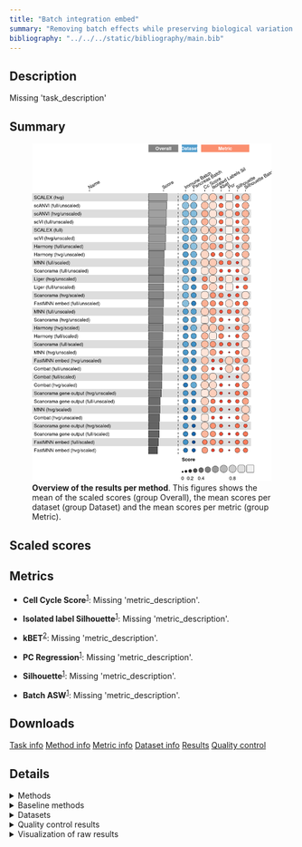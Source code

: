 ```yaml
---
title: "Batch integration embed"
summary: "Removing batch effects while preserving biological variation (embedding output)"
bibliography: "../../../static/bibliography/main.bib"
---
```


<script src="index_files/libs/htmlwidgets-1.5.4/htmlwidgets.js"></script>
<link href="index_files/libs/datatables-css-0.0.0/datatables-crosstalk.css" rel="stylesheet" />
<script src="index_files/libs/datatables-binding-0.25/datatables.js"></script>
<script src="index_files/libs/jquery-3.6.0/jquery-3.6.0.min.js"></script>
<link href="index_files/libs/dt-core-1.11.3/css/jquery.dataTables.min.css" rel="stylesheet" />
<link href="index_files/libs/dt-core-1.11.3/css/jquery.dataTables.extra.css" rel="stylesheet" />
<script src="index_files/libs/dt-core-1.11.3/js/jquery.dataTables.min.js"></script>
<link href="index_files/libs/dt-ext-select-1.11.3/css/select.dataTables.min.css" rel="stylesheet" />
<script src="index_files/libs/dt-ext-select-1.11.3/js/dataTables.select.min.js"></script>
<link href="index_files/libs/dt-ext-searchpanes-1.11.3/css/searchPanes.dataTables.min.css" rel="stylesheet" />
<script src="index_files/libs/dt-ext-searchpanes-1.11.3/js/dataTables.searchPanes.min.js"></script>
<script src="index_files/libs/jszip-1.11.3/jszip.min.js"></script>
<link href="index_files/libs/dt-ext-buttons-1.11.3/css/buttons.dataTables.min.css" rel="stylesheet" />
<script src="index_files/libs/dt-ext-buttons-1.11.3/js/dataTables.buttons.min.js"></script>
<script src="index_files/libs/dt-ext-buttons-1.11.3/js/buttons.html5.min.js"></script>
<script src="index_files/libs/dt-ext-buttons-1.11.3/js/buttons.colVis.min.js"></script>
<script src="index_files/libs/dt-ext-buttons-1.11.3/js/buttons.print.min.js"></script>
<link href="index_files/libs/dt-ext-responsive-1.11.3/css/responsive.dataTables.min.css" rel="stylesheet" />
<script src="index_files/libs/dt-ext-responsive-1.11.3/js/dataTables.responsive.min.js"></script>
<link href="index_files/libs/crosstalk-1.2.0/css/crosstalk.min.css" rel="stylesheet" />
<script src="index_files/libs/crosstalk-1.2.0/js/crosstalk.min.js"></script>
<script src="index_files/libs/kePrint-0.0.1/kePrint.js"></script>
<link href="index_files/libs/lightable-0.0.1/lightable.css" rel="stylesheet" />


## Description

Missing 'task_description'

## Summary

<figure>
<img src="index.markdown_strict_files/figure-markdown_strict/summary-1.png" width="771" alt="Overview of the results per method. This figures shows the mean of the scaled scores (group Overall), the mean scores per dataset (group Dataset) and the mean scores per metric (group Metric)." />
<figcaption aria-hidden="true"><strong>Overview of the results per method</strong>. This figures shows the mean of the scaled scores (group Overall), the mean scores per dataset (group Dataset) and the mean scores per metric (group Metric).</figcaption>
</figure>

## Scaled scores

<div id="htmlwidget-b3cd12b87f4941247100" style="width:100%;height:auto;" class="datatables html-widget"></div>
<script type="application/json" data-for="htmlwidget-b3cd12b87f4941247100">{"x":{"filter":"none","vertical":false,"extensions":["Select","SearchPanes","Buttons","Responsive"],"data":[["Harmony (hvg/scaled)","Combat (hvg/scaled)","Combat (full/scaled)","Harmony (full/scaled)","SCALEX (hvg)","FastMNN embed (full/unscaled)","Liger (full/unscaled)","Liger (hvg/unscaled)","scANVI (full/unscaled)","SCALEX (hvg)","Harmony (full/unscaled)","Harmony (hvg/scaled)","scANVI (full/unscaled)","scANVI (hvg/unscaled)","scVI (full/unscaled)","scANVI (hvg/unscaled)","Combat (full/scaled)","scVI (full/unscaled)","scANVI (hvg/unscaled)","scANVI (full/unscaled)","scVI (full/unscaled)","Harmony (full/scaled)","scVI (hvg/unscaled)","SCALEX (full)","Combat (hvg/scaled)","SCALEX (full)","scVI (hvg/unscaled)","SCALEX (full)","scVI (hvg/unscaled)","Harmony (full/unscaled)","Harmony (hvg/unscaled)","SCALEX (hvg)","Scanorama (hvg/scaled)","Scanorama (full/scaled)","MNN (full/scaled)","Liger (full/unscaled)","Harmony (hvg/unscaled)","MNN (full/scaled)","Liger (hvg/unscaled)","FastMNN embed (full/unscaled)","MNN (full/scaled)","Scanorama (full/unscaled)","Scanorama (full/unscaled)","Scanorama (full/unscaled)","Harmony (full/unscaled)","FastMNN embed (hvg/unscaled)","FastMNN embed (full/scaled)","MNN (full/unscaled)","Scanorama (hvg/unscaled)","Scanorama (full/scaled)","MNN (full/unscaled)","Harmony (hvg/unscaled)","Scanorama gene output (hvg/scaled)","Scanorama (hvg/unscaled)","MNN (full/unscaled)","Scanorama (hvg/unscaled)","MNN (hvg/unscaled)","Scanorama (hvg/scaled)","Combat (full/unscaled)","Harmony (full/scaled)","MNN (hvg/unscaled)","MNN (hvg/unscaled)","Scanorama gene output (full/scaled)","Scanorama gene output (hvg/unscaled)","Combat (full/unscaled)","Scanorama gene output (full/unscaled)","Scanorama (full/scaled)","Combat (full/unscaled)","Liger (full/unscaled)","Combat (full/scaled)","Scanorama gene output (hvg/unscaled)","MNN (hvg/scaled)","FastMNN embed (hvg/unscaled)","Harmony (hvg/scaled)","Combat (hvg/unscaled)","Scanorama gene output (hvg/unscaled)","Liger (hvg/unscaled)","Scanorama gene output (full/unscaled)","Scanorama (hvg/scaled)","Scanorama gene output (full/scaled)","Combat (hvg/unscaled)","FastMNN embed (full/unscaled)","Combat (hvg/scaled)","Scanorama gene output (full/unscaled)","MNN (hvg/scaled)","FastMNN embed (hvg/scaled)","FastMNN embed (full/scaled)","FastMNN embed (hvg/unscaled)","Combat (hvg/unscaled)","Scanorama gene output (hvg/scaled)","Scanorama gene output (full/scaled)","MNN (hvg/scaled)","FastMNN embed (hvg/scaled)","FastMNN embed (hvg/scaled)","FastMNN embed (full/scaled)","Scanorama gene output (hvg/scaled)"],["Pancreas (by batch)","Pancreas (by batch)","Pancreas (by batch)","Pancreas (by batch)","Pancreas (by batch)","Immune (by batch)","Immune (by batch)","Immune (by batch)","Immune (by batch)","Overall mean","Pancreas (by batch)","Overall mean","Overall mean","Pancreas (by batch)","Immune (by batch)","Overall mean","Overall mean","Overall mean","Immune (by batch)","Pancreas (by batch)","Pancreas (by batch)","Overall mean","Pancreas (by batch)","Immune (by batch)","Overall mean","Overall mean","Overall mean","Pancreas (by batch)","Immune (by batch)","Overall mean","Pancreas (by batch)","Immune (by batch)","Immune (by batch)","Immune (by batch)","Pancreas (by batch)","Overall mean","Overall mean","Overall mean","Overall mean","Overall mean","Immune (by batch)","Pancreas (by batch)","Overall mean","Immune (by batch)","Immune (by batch)","Immune (by batch)","Immune (by batch)","Pancreas (by batch)","Pancreas (by batch)","Overall mean","Overall mean","Immune (by batch)","Immune (by batch)","Overall mean","Immune (by batch)","Immune (by batch)","Immune (by batch)","Overall mean","Immune (by batch)","Immune (by batch)","Overall mean","Pancreas (by batch)","Immune (by batch)","Immune (by batch)","Overall mean","Immune (by batch)","Pancreas (by batch)","Pancreas (by batch)","Pancreas (by batch)","Immune (by batch)","Overall mean","Immune (by batch)","Overall mean","Immune (by batch)","Pancreas (by batch)","Pancreas (by batch)","Pancreas (by batch)","Overall mean","Pancreas (by batch)","Overall mean","Overall mean","Pancreas (by batch)","Immune (by batch)","Pancreas (by batch)","Overall mean","Immune (by batch)","Overall mean","Pancreas (by batch)","Immune (by batch)","Overall mean","Pancreas (by batch)","Pancreas (by batch)","Overall mean","Pancreas (by batch)","Pancreas (by batch)","Pancreas (by batch)"],[0.830342082143962,0.818481492415369,0.780900014851688,0.721544094696514,0.695262222490631,0.674350034602808,0.640363530320094,0.634133829250519,0.633954219686547,0.630841692361462,0.629910706441419,0.619789791452365,0.615696081692362,0.613149832439094,0.610519954898054,0.607226865263309,0.607056473757805,0.603663524472297,0.601303898087524,0.597437943698178,0.596807094046539,0.593419752710605,0.591613372265102,0.590849547664429,0.590639145661571,0.583467405171567,0.582941062620936,0.576085262678706,0.57426875297677,0.570758930705878,0.570585925580242,0.566421162232292,0.556799203408421,0.554438739869072,0.540889994218273,0.538208823730244,0.532403561951609,0.527671172054387,0.518695568158626,0.518574981746516,0.514452349890501,0.514087342556715,0.513420777779509,0.512754213002302,0.511607154970338,0.507371020481316,0.503875800331133,0.500400508382689,0.499715435058483,0.496828449749993,0.494923026268744,0.494221198322976,0.493806615072112,0.493215705387948,0.489445544154798,0.486715975717414,0.469066653509971,0.467887118784029,0.465824655636025,0.465295410724695,0.464833501267166,0.46060034902436,0.457844780931357,0.457349749648992,0.452475094082026,0.439312450900809,0.439218159630915,0.439125532528027,0.436054117140394,0.433212932663923,0.431365600486338,0.431314288544008,0.425568366523619,0.409237500760768,0.405777339361165,0.405381451323684,0.403257307066734,0.396863869796751,0.378975034159637,0.377248184419719,0.374028435402145,0.362799928890224,0.362796798907774,0.354415288692692,0.353877298724743,0.345829587579965,0.344601091446909,0.343765712565923,0.342279531443126,0.324728193487132,0.296651587908081,0.276440308905478,0.269059824590412,0.192290061600859,0.185326382562686,0.155649771902152],[0.817024723263382,0.866909742410789,0.47452401217796,0.593263708636982,0.862364979640969,0.907529931898622,0.615841008076835,0.58912476611107,0.759573111334184,0.829342073906419,0.724667368001618,0.755421547781379,0.689812562032545,0.542396853430546,0.645228123721155,0.612402520272751,0.666011503375278,0.632610439153294,0.682408187114955,0.620052012730906,0.619992754585433,0.646342906309036,0.467635113092525,0.87480332994217,0.775594330246347,0.777322432757356,0.559275937450766,0.679841535572542,0.650916761809008,0.720018089016806,0.901494512535541,0.796319168171869,0.849305285273427,0.61010191629458,0.786929798029188,0.516064490577518,0.793849624376047,0.776611576457153,0.442240520826855,0.617485618174948,0.766293354885118,0.898099268969968,0.880878404544038,0.863657540118108,0.715368810031994,0.741153454725657,0.697167999708932,0.715869070452185,0.929934892406132,0.673961703549731,0.766800074298556,0.686204736216553,0.779672046346102,0.924763279483366,0.817731078144927,0.9195916665606,0.888299955624552,0.868346930850879,0.677557700350456,0.699422103981091,0.867526259469112,0.846752563313672,0.454748272714258,0.900462597700239,0.61628103234067,0.765671044101939,0.737821490804882,0.555004364330884,0.416287973078201,0.857498994572595,0.899996163207041,0.4587351006166,0.702555605220062,0.693818372299377,0.908967483772909,0.899529728713843,0.29535627554264,0.760832407994633,0.887388576428331,0.649444429615464,0.897930126682128,0.327441304451274,0.684278918081906,0.755993771887327,0.569144104689491,0.63454495625121,0.412605603071036,0.663957755714467,0.886892769591348,0.807272671900136,0.84414058651667,0.679553108762382,0.543275012838434,0.452005069425659,0.128043206433141,0.834873297454169],[2.57636572567016,2.67175413423402,2.84624473380869,2.35601917025574,0.834887837314588,1.30182163530936,1.35786858890336,1.10294848841754,0.95098282850757,0.73506505133665,0.594545675540861,1.52908837560418,0.841109879195853,0.881609065146573,0.965574200122554,0.865008743351928,1.74357211319992,0.84431597294247,0.848408421557283,0.731236929884136,0.723057745762386,1.59461798109076,0.867115042403498,0.757287920307357,1.64934241933852,0.667893390081874,0.809604148057879,0.578498859856391,0.752093253712259,0.580739697250494,0.137514533132544,0.635242265358712,0.995728699460183,1.24364118941017,0.57918079632583,0.971107484582301,0.31491014617281,0.733952367019481,0.903251561122935,0.574731190854654,0.888723937713132,0.60616623654856,0.764814544150131,0.923462851751701,0.566933718960127,0.38645492937036,1.30170687616571,0.355981572655357,0.334454453682327,0.652252995111942,0.602379690099591,0.492305759213077,1.18457006298094,0.560246391929404,0.848777807543825,0.786038330176481,0.800232830326475,0.256899942129659,0.346419637881698,0.833216791925773,0.576226427242851,0.352220024159227,1.24614063421745,0.906202829681479,0.165215033857642,0.714689219160287,0.0608648008137105,-0.0159895701664143,0.584346380261241,0.640899492591148,0.754808759807816,1.01328368824671,-0.00490431685608753,0.481811025538206,0.0648557951054838,0.603414689934153,0.703554633828332,0.376376937321667,-0.481928815200864,0.629801520419239,0.205815932080866,-0.152359253600056,0.626930704443017,0.0380646554830471,0.287772997730186,0.386454161995521,0.574673807121942,-0.396263563082535,0.346776069056248,0.341040245488576,0.0134624066210258,-0.437737692786339,-0.00485570015533979,-0.396165562306201,-0.152359261921824,-0.502489572003783],[0.663251890474017,0.369026289600275,0.45091185162956,0.527461278262548,0.356888986188047,0.325034295796254,0.423575778165513,0.514293178403545,0.23239775666668,0.22112932854322,0.512789204618928,0.505403376624209,0.343076426560841,0.471309639408174,0.233748080774813,0.343882273285101,0.291876899339057,0.332230615862767,0.216454907162028,0.453755096455002,0.430713150950721,0.43400120318647,0.466526734718717,0.0981908804787617,0.2090517226846,0.184892494634373,0.343016309158287,0.271594108789984,0.219505883597856,0.318059039475134,0.511180921776536,0.0853696708983927,0.301525970374051,0.233610325666217,0.390372704327288,0.303596728404076,0.318297898186414,0.327215315551289,0.360557102768861,0.325149035328528,0.26405792677529,0.274175136724371,0.213624840937664,0.153074545150957,0.123328874331339,0.258191365564825,0.323710646686708,0.28482873531585,0.420699892954371,0.275721457125482,0.210038453333158,0.125414874596293,0.185444248579084,0.305355726723801,0.135248171350466,0.190011560493231,0.142086155225457,0.37242440569741,0.0358827034548521,0.340541128110392,0.240619635387434,0.33915311554941,0.189850206559666,0.131351237858113,0.144499207319947,0.188703811072265,0.317832588584747,0.253115711185042,0.18361767864264,0.132841947048555,0.192080543983844,0.137159576738983,0.310979999123761,0.347554862774401,0.306982899740973,0.252809850109575,0.206821027134178,0.178134218194823,0.44332284102077,0.247679891299659,0.163287623420266,0.325263774860801,0.0490771557689262,0.167564625317381,0.221780666054643,0.25548648411094,0.324372328954422,0.363768632682696,0.0195923470995595,0.240316943663484,0.305509576039652,0.306401755370302,0.309913461958073,0.364340439805206,0.325034011222136,0.295189638747884],[0,0,0,0,0.999115030629539,0.811083319092704,0.945027501802242,0.933240984689415,0.920569869692177,0.998493370813719,0.918394476206077,0,0.907257911300629,0.798812714822855,0.936025116621954,0.856391268599603,0,0.922247431525944,0.913969822376352,0.893945952909081,0.908469746429935,0,0.823644325942928,0.999679237780285,0,0.999818832209168,0.877660953070251,0.999958426638051,0.931677580197573,0.928670860366357,0.737833272943568,0.9978717109979,0.153420987824245,0.214963411623645,0.514515720508234,0.94857980516422,0.809841073161251,0.312825641661695,0.904874057266294,0.838148323201644,0.111135562815157,0.191624606964657,0.178596810287025,0.165569013609393,0.938947244526638,0.859880242740493,0,0.465506074310385,0,0.28311871811498,0.322103969843716,0.881848873378933,2.54566659766631e-06,0.0086695122655691,0.178701865377046,0.0173390245311382,7.0924966909716e-07,0.203093189356773,0.888763724464859,0,5.27701146488323e-07,3.46152623879485e-07,0.0882538409673705,1.15518336628706e-06,0.766829617838126,0.0374242392731724,0.351274024606314,0.644895511211393,0.952132108526197,0,6.75845853719596e-07,2.45469761003791e-06,0.778708602059547,0,0,1.96508341152127e-07,0.876507129843173,0.224842371863467,0.2527653908893,0.0939722418150608,0,0.865213327310585,0,0.412260504453761,1.22734880501896e-06,0,0,0.6975369613786,0,1.27283329883316e-06,0.099690642662751,0,0,0,0,0],[0.394675572076878,0.337150526055593,0.132648146102164,0.259401304901277,0.339426508191759,0.19686336377047,0.189078082392577,0.257980177886259,0.321854332077644,0.308630414204542,0.232290809678538,0.320575324047197,0.28500238622279,0.303851896878175,0.253846904207843,0.322023492251542,0.168891493423439,0.234350781802185,0.340195087624908,0.248150440367936,0.214854659396528,0.257736159542172,0.257334040096225,0.250805356156892,0.300237293836763,0.250401843718733,0.254036784785468,0.249998331280574,0.250739529474711,0.221681851732572,0.346678451350689,0.277834320217325,0.255557864240707,0.239897773917177,0.0655898472061971,0.142834322904406,0.298095613738948,0.145062852768757,0.200668194466208,0.341513842078895,0.224535858331317,0.20549968856788,0.223600237909866,0.241700787251852,0.211072893786607,0.299094738414577,0.196871938328208,0.253259971684196,0.308961318914888,0.220988023167532,0.267349111208317,0.249512776127207,0.311279805869757,0.298268913004528,0.281438250732439,0.287576507094169,0.296217357436288,0.262567179311614,0.228754277235266,0.256071014183068,0.307137977812783,0.318058598189278,0.258859733812755,0.331806221225661,0.247604177468588,0.252052508755492,0.202078272417887,0.266454077701909,0.0965905634162349,0.205134840744714,0.364061944967837,0.282147191982371,0.407615832080041,0.246475076017516,0.284434740768801,0.396317668710014,0.143356211046157,0.266143206019514,0.269576494382521,0.249628992901794,0.265625129941367,0.48616432038732,0.263324061617932,0.280233903283536,0.279374430393789,0.29908363168422,0.341518119446147,0.516136925745504,0.246815519113933,0.353931134472838,0.240398251990832,0.276601668805207,0.407615841194363,0.516148050704507,0.486164300564085,0.396582463075919],[0.530734581379332,0.666048262191532,0.781071345391749,0.593119106122538,0.778889992978884,0.503767661749436,0.310790222580032,0.407215379995287,0.618347419841025,0.69238991536422,0.79677670460249,0.608250124657219,0.627917324841517,0.680918824948242,0.628697303940009,0.643652893818929,0.771986833209137,0.656225905547119,0.606386962689616,0.637487229842009,0.68375450715423,0.627820266135191,0.66742497733672,0.564330561321108,0.609609107863197,0.6204754376279,0.654052243202965,0.676620313934693,0.64067950906921,0.655384046393906,0.788813861742577,0.605889837749556,0.785256413277913,0.784417822302641,0.908751098912902,0.347070110748941,0.659427016074185,0.870359278867949,0.300581972500605,0.414421880840427,0.831967458822996,0.908959117564855,0.819009828848328,0.7290605401318,0.513991388185323,0.499451392071981,0.503797341097243,0.926957625878164,1.00424205239318,0.874927801430294,0.800866858829124,0.530040170405793,0.501870980990198,0.861990408921021,0.674776091780084,0.719738765448863,0.687562913197386,0.843991065357838,0.617569890429021,0.662521426147844,0.797490179989669,0.907417446781952,0.509215997316637,0.474274456245094,0.774421495667184,0.677333883041701,0.965437780557947,0.931273100905347,0.38334999891785,0.762902321026525,0.377245515105638,0.696557718981775,0.358454477514393,0.685765667935106,0.869423116778821,0.280216573966181,0.193948565005922,0.5748540773864,0.902725717437763,0.392962030467096,0.711511800288244,0.325076099931418,0.553169953534861,0.472374271731099,0.765190366131546,0.499408291437901,0.41443669008791,0.217457562956805,0.553600483797667,0.20580689256446,0.276708063617555,0.833823013281317,0.358410331706941,0.217412371975982,0.325076039078578,-0.0902571958612774],[2050,848,1149,1931,3790,880,29559,4280,25942,5415,1952,1740.5,27165.5,4498,55979,6807,964,38513.5,9116,28389,21048,1806.5,25098,28229,914,27314,24229.5,26399,23361,1906.5,1884,7040,739,4820,28350,23879.5,1777,18719.5,4094.5,839.5,9089,11450,7135.5,2821,1861,819,1200,12240,1197,3305.5,17749,1670,1839,1283,23258,1369,2630,993,840,1682,2149,1668,14477,659,919,5360,1791,998,18200,779,1033,2810,713.5,1431,848,1407,3909,8214.5,1247,13703,929,799,980,11069,2288.5,730,1119,608,1010,1543,12929,1767,674,618,1038,1247],[507.8,169.1,261.5,1034,2176,83.6,101.5,101.7,1558.3,1885.25,1135.7,722.3,1553.7,1389.4,2277.7,1728.3,362.05,2434.45,2067.2,1549.1,2591.2,1214.9,1379.8,2497,156.1,2278.6,1392.5,2060.2,1405.2,1168.05,1043.1,1594.5,412,1271.6,2672,100.95,1087.3,1974.75,102.4,81.35,1277.5,1305.5,1281.6,1257.7,1200.4,70.4,88.2,2649.1,217.4,1302.95,2227.4,1131.5,321.7,370.45,1805.7,523.5,1280.3,301.55,156.7,1395.8,797.55,314.8,1468.9,798.9,160.45,1839.4,1334.3,164.2,100.4,462.6,506.5,1416.6,69.1,936.8,214,214.1,103.1,1552.55,191.1,1246.9,181.75,79.1,143.1,1265.7,860.15,77.7,87.6,67.8,149.5,328.95,1024.9,303.7,73.1,68.5,87,336.2],[2.5390625,3.61328125,15.52734375,7.32421875,19.53125,6.93359375,15.13671875,4.78515625,5.6640625,18.9453125,2.44140625,2.734375,5.712890625,3.7109375,3.3203125,8.88671875,17.578125,3.515625,14.0625,5.76171875,3.7109375,8.0078125,3.22265625,23.73046875,4.6875,23.876953125,3.173828125,24.0234375,3.125,2.392578125,2.05078125,18.359375,8.69140625,38.18359375,492.578125,14.208984375,2.099609375,538.8671875,4.19921875,6.689453125,585.15625,26.3671875,22.0703125,17.7734375,2.34375,3.125,13.18359375,324.8046875,4.6875,34.228515625,346.337890625,2.1484375,8.7890625,6.005859375,367.87109375,7.32421875,74.4140625,6.787109375,17.1875,8.69140625,43.701171875,12.98828125,38.18359375,7.32421875,15.380859375,17.7734375,30.2734375,13.57421875,13.28125,19.62890625,6.0546875,132.2265625,3.076171875,2.9296875,3.22265625,4.78515625,3.61328125,22.021484375,4.8828125,34.27734375,3.955078125,6.4453125,5.76171875,26.26953125,104.345703125,4.1015625,12.20703125,3.02734375,4.6875,6.8359375,30.37109375,76.46484375,3.662109375,3.22265625,11.23046875,4.8828125]],"container":"<table class=\"stripe compact\">\n  <thead>\n    <tr>\n      <th>Method<\/th>\n      <th>Dataset<\/th>\n      <th>Mean score<\/th>\n      <th>Cell Cycle Score<\/th>\n      <th>Isolated label Silhouette<\/th>\n      <th>kBET<\/th>\n      <th>PC Regression<\/th>\n      <th>Silhouette<\/th>\n      <th>Batch ASW<\/th>\n      <th>Runtime (s)<\/th>\n      <th>CPU (%)<\/th>\n      <th>Memory (GB)<\/th>\n    <\/tr>\n  <\/thead>\n<\/table>","options":{"dom":"Bt","paging":false,"columnDefs":[{"targets":10,"render":"function(data, type, row, meta) {\n    return type !== 'display' ? data : DTWidget.formatRound(data, 0, 3, \",\", \".\", null);\n  }"},{"targets":9,"render":"function(data, type, row, meta) {\n    return type !== 'display' ? data : DTWidget.formatRound(data, 0, 3, \",\", \".\", null);\n  }"},{"targets":11,"render":"function(data, type, row, meta) {\n    return type !== 'display' ? data : DTWidget.formatRound(data, 2, 3, \",\", \".\", null);\n  }"},{"targets":2,"render":"function(data, type, row, meta) {\n    return type !== 'display' ? data : DTWidget.formatRound(data, 2, 3, \",\", \".\", null);\n  }"},{"targets":3,"render":"function(data, type, row, meta) {\n    return type !== 'display' ? data : DTWidget.formatRound(data, 2, 3, \",\", \".\", null);\n  }"},{"targets":4,"render":"function(data, type, row, meta) {\n    return type !== 'display' ? data : DTWidget.formatRound(data, 2, 3, \",\", \".\", null);\n  }"},{"targets":5,"render":"function(data, type, row, meta) {\n    return type !== 'display' ? data : DTWidget.formatRound(data, 2, 3, \",\", \".\", null);\n  }"},{"targets":6,"render":"function(data, type, row, meta) {\n    return type !== 'display' ? data : DTWidget.formatRound(data, 2, 3, \",\", \".\", null);\n  }"},{"targets":7,"render":"function(data, type, row, meta) {\n    return type !== 'display' ? data : DTWidget.formatRound(data, 2, 3, \",\", \".\", null);\n  }"},{"targets":8,"render":"function(data, type, row, meta) {\n    return type !== 'display' ? data : DTWidget.formatRound(data, 2, 3, \",\", \".\", null);\n  }"},{"searchPanes":{"show":false},"targets":[2,3,4,5,6,7,8,9,10,11]},{"searchPanes":{"preSelect":"Overall mean"},"targets":1},{"className":"dt-right","targets":[2,3,4,5,6,7,8,9,10,11]}],"buttons":["searchPanes","csv","excel"],"language":{"searchPanes":{"collapse":"Filters"}},"order":[],"autoWidth":false,"orderClasses":false,"responsive":true}},"evals":["options.columnDefs.0.render","options.columnDefs.1.render","options.columnDefs.2.render","options.columnDefs.3.render","options.columnDefs.4.render","options.columnDefs.5.render","options.columnDefs.6.render","options.columnDefs.7.render","options.columnDefs.8.render","options.columnDefs.9.render"],"jsHooks":[]}</script>

## Metrics

-   **Cell Cycle Score**<sup><a href="/bibliography#luecken2022benchmarking" target="_blank">1</a></sup>: Missing 'metric_description'.

<!-- -->

-   **Isolated label Silhouette**<sup><a href="/bibliography#luecken2022benchmarking" target="_blank">1</a></sup>: Missing 'metric_description'.

<!-- -->

-   **kBET**<sup><a href="/bibliography#bttner2018test" target="_blank">2</a></sup>: Missing 'metric_description'.

<!-- -->

-   **PC Regression**<sup><a href="/bibliography#luecken2022benchmarking" target="_blank">1</a></sup>: Missing 'metric_description'.

<!-- -->

-   **Silhouette**<sup><a href="/bibliography#luecken2022benchmarking" target="_blank">1</a></sup>: Missing 'metric_description'.

<!-- -->

-   **Batch ASW**<sup><a href="/bibliography#luecken2022benchmarking" target="_blank">1</a></sup>: Missing 'metric_description'.

## Downloads

<a href="data/task_info.json" class="btn btn-secondary">Task info</a>
<a href="data/method_info.json" class="btn btn-secondary">Method info</a>
<a href="data/metric_info.json" class="btn btn-secondary">Metric info</a>
<a href="data/dataset_info.json" class="btn btn-secondary">Dataset info</a>
<a href="data/results.json" class="btn btn-secondary">Results</a>
<a href="data/quality_control.json" class="btn btn-secondary">Quality control</a>

## Details

<details>
<summary>
Methods
</summary>

-   **Random Integration by Batch**<sup><a href="/bibliography#openproblems" target="_blank">3</a></sup>: Missing 'method_description'. Links: [Docs](https://github.com/openproblems-bio/openproblems).

<!-- -->

-   **Random Embedding by Celltype**<sup><a href="/bibliography#openproblems" target="_blank">3</a></sup>: Missing 'method_description'. Links: [Docs](https://github.com/openproblems-bio/openproblems).

<!-- -->

-   **Random Integration by Celltype**<sup><a href="/bibliography#openproblems" target="_blank">3</a></sup>: Missing 'method_description'. Links: [Docs](https://github.com/openproblems-bio/openproblems).

<!-- -->

-   **Combat (full/scaled)**<sup><a href="/bibliography#hansen2012removing" target="_blank">4</a></sup>: Missing 'method_description'. Links: [Docs](https://scanpy.readthedocs.io/en/stable/api/scanpy.pp.combat.html).

<!-- -->

-   **Combat (full/unscaled)**<sup><a href="/bibliography#hansen2012removing" target="_blank">4</a></sup>: Missing 'method_description'. Links: [Docs](https://scanpy.readthedocs.io/en/stable/api/scanpy.pp.combat.html).

<!-- -->

-   **Combat (hvg/scaled)**<sup><a href="/bibliography#hansen2012removing" target="_blank">4</a></sup>: Missing 'method_description'. Links: [Docs](https://scanpy.readthedocs.io/en/stable/api/scanpy.pp.combat.html).

<!-- -->

-   **Combat (hvg/unscaled)**<sup><a href="/bibliography#hansen2012removing" target="_blank">4</a></sup>: Missing 'method_description'. Links: [Docs](https://scanpy.readthedocs.io/en/stable/api/scanpy.pp.combat.html).

<!-- -->

-   **FastMNN embed (full/scaled)**<sup><a href="/bibliography#lun2019fastmnn" target="_blank">5</a></sup>: Missing 'method_description'. Links: [Docs](https://doi.org/doi:10.18129/B9.bioc.batchelor).

<!-- -->

-   **FastMNN embed (full/unscaled)**<sup><a href="/bibliography#lun2019fastmnn" target="_blank">5</a></sup>: Missing 'method_description'. Links: [Docs](https://doi.org/doi:10.18129/B9.bioc.batchelor).

<!-- -->

-   **FastMNN embed (hvg/scaled)**<sup><a href="/bibliography#lun2019fastmnn" target="_blank">5</a></sup>: Missing 'method_description'. Links: [Docs](https://doi.org/doi:10.18129/B9.bioc.batchelor).

<!-- -->

-   **FastMNN embed (hvg/unscaled)**<sup><a href="/bibliography#lun2019fastmnn" target="_blank">5</a></sup>: Missing 'method_description'. Links: [Docs](https://doi.org/doi:10.18129/B9.bioc.batchelor).

<!-- -->

-   **Harmony (full/scaled)**<sup><a href="/bibliography#korsunsky2019fast" target="_blank">6</a></sup>: Missing 'method_description'. Links: [Docs](https://github.com/lilab-bcb/harmony-pytorch).

<!-- -->

-   **Harmony (full/unscaled)**<sup><a href="/bibliography#korsunsky2019fast" target="_blank">6</a></sup>: Missing 'method_description'. Links: [Docs](https://github.com/lilab-bcb/harmony-pytorch).

<!-- -->

-   **Harmony (hvg/scaled)**<sup><a href="/bibliography#korsunsky2019fast" target="_blank">6</a></sup>: Missing 'method_description'. Links: [Docs](https://github.com/lilab-bcb/harmony-pytorch).

<!-- -->

-   **Harmony (hvg/unscaled)**<sup><a href="/bibliography#korsunsky2019fast" target="_blank">6</a></sup>: Missing 'method_description'. Links: [Docs](https://github.com/lilab-bcb/harmony-pytorch).

<!-- -->

-   **Liger (full/unscaled)**<sup><a href="/bibliography#welch2019single" target="_blank">7</a></sup>: Missing 'method_description'. Links: [Docs](https://github.com/welch-lab/liger).

<!-- -->

-   **Liger (hvg/unscaled)**<sup><a href="/bibliography#welch2019single" target="_blank">7</a></sup>: Missing 'method_description'. Links: [Docs](https://github.com/welch-lab/liger).

<!-- -->

-   **MNN (full/scaled)**<sup><a href="/bibliography#haghverdi2018batch" target="_blank">8</a></sup>: Missing 'method_description'. Links: [Docs](https://github.com/chriscainx/mnnpy).

<!-- -->

-   **MNN (full/unscaled)**<sup><a href="/bibliography#haghverdi2018batch" target="_blank">8</a></sup>: Missing 'method_description'. Links: [Docs](https://github.com/chriscainx/mnnpy).

<!-- -->

-   **MNN (hvg/scaled)**<sup><a href="/bibliography#haghverdi2018batch" target="_blank">8</a></sup>: Missing 'method_description'. Links: [Docs](https://github.com/chriscainx/mnnpy).

<!-- -->

-   **MNN (hvg/unscaled)**<sup><a href="/bibliography#haghverdi2018batch" target="_blank">8</a></sup>: Missing 'method_description'. Links: [Docs](https://github.com/chriscainx/mnnpy).

<!-- -->

-   **No Integration**<sup><a href="/bibliography#openproblems" target="_blank">3</a></sup>: Missing 'method_description'. Links: [Docs](https://github.com/openproblems-bio/openproblems).

<!-- -->

-   **No Integration by Batch**<sup><a href="/bibliography#openproblems" target="_blank">3</a></sup>: Missing 'method_description'. Links: [Docs](https://github.com/openproblems-bio/openproblems).

<!-- -->

-   **Random Integration**<sup><a href="/bibliography#openproblems" target="_blank">3</a></sup>: Missing 'method_description'. Links: [Docs](https://github.com/openproblems-bio/openproblems).

<!-- -->

-   **SCALEX (full)**<sup><a href="/bibliography#xiong2021online" target="_blank">9</a></sup>: Missing 'method_description'. Links: [Docs](https://github.com/jsxlei/SCALEX).

<!-- -->

-   **SCALEX (hvg)**<sup><a href="/bibliography#xiong2021online" target="_blank">9</a></sup>: Missing 'method_description'. Links: [Docs](https://github.com/jsxlei/SCALEX).

<!-- -->

-   **Scanorama (full/scaled)**<sup><a href="/bibliography#hie2019efficient" target="_blank">10</a></sup>: Missing 'method_description'. Links: [Docs](https://github.com/brianhie/scanorama).

<!-- -->

-   **Scanorama (full/unscaled)**<sup><a href="/bibliography#hie2019efficient" target="_blank">10</a></sup>: Missing 'method_description'. Links: [Docs](https://github.com/brianhie/scanorama).

<!-- -->

-   **Scanorama (hvg/scaled)**<sup><a href="/bibliography#hie2019efficient" target="_blank">10</a></sup>: Missing 'method_description'. Links: [Docs](https://github.com/brianhie/scanorama).

<!-- -->

-   **Scanorama (hvg/unscaled)**<sup><a href="/bibliography#hie2019efficient" target="_blank">10</a></sup>: Missing 'method_description'. Links: [Docs](https://github.com/brianhie/scanorama).

<!-- -->

-   **Scanorama gene output (full/scaled)**<sup><a href="/bibliography#hie2019efficient" target="_blank">10</a></sup>: Missing 'method_description'. Links: [Docs](https://github.com/brianhie/scanorama).

<!-- -->

-   **Scanorama gene output (full/unscaled)**<sup><a href="/bibliography#hie2019efficient" target="_blank">10</a></sup>: Missing 'method_description'. Links: [Docs](https://github.com/brianhie/scanorama).

<!-- -->

-   **Scanorama gene output (hvg/scaled)**<sup><a href="/bibliography#hie2019efficient" target="_blank">10</a></sup>: Missing 'method_description'. Links: [Docs](https://github.com/brianhie/scanorama).

<!-- -->

-   **Scanorama gene output (hvg/unscaled)**<sup><a href="/bibliography#hie2019efficient" target="_blank">10</a></sup>: Missing 'method_description'. Links: [Docs](https://github.com/brianhie/scanorama).

<!-- -->

-   **scANVI (full/unscaled)**<sup><a href="/bibliography#xu2021probabilistic" target="_blank">11</a></sup>: Missing 'method_description'. Links: [Docs](https://github.com/YosefLab/scvi-tools).

<!-- -->

-   **scANVI (hvg/unscaled)**<sup><a href="/bibliography#xu2021probabilistic" target="_blank">11</a></sup>: Missing 'method_description'. Links: [Docs](https://github.com/YosefLab/scvi-tools).

<!-- -->

-   **scVI (full/unscaled)**<sup><a href="/bibliography#lopez2018deep" target="_blank">12</a></sup>: Missing 'method_description'. Links: [Docs](https://github.com/YosefLab/scvi-tools).

<!-- -->

-   **scVI (hvg/unscaled)**<sup><a href="/bibliography#lopez2018deep" target="_blank">12</a></sup>: Missing 'method_description'. Links: [Docs](https://github.com/YosefLab/scvi-tools).

</details>
<details>
<summary>
Baseline methods
</summary>

-   **Random Integration by Batch**: Missing 'method_description'.

<!-- -->

-   **Random Embedding by Celltype**: Missing 'method_description'.

<!-- -->

-   **Random Integration by Celltype**: Missing 'method_description'.

<!-- -->

-   **No Integration**: Missing 'method_description'.

<!-- -->

-   **No Integration by Batch**: Missing 'method_description'.

<!-- -->

-   **Random Integration**: Missing 'method_description'.

</details>
<details>
<summary>
Datasets
</summary>

-   **Immune (by batch)**<sup><a href="/bibliography#luecken2022benchmarking" target="_blank">1</a></sup>: Missing 'dataset_description'.

<!-- -->

-   **Pancreas (by batch)**<sup><a href="/bibliography#luecken2022benchmarking" target="_blank">1</a></sup>: Missing 'dataset_description'.

</details>
<details>
<summary>
Quality control results
</summary>
<table class="table lightable-paper" style='margin-left: auto; margin-right: auto; font-family: "Arial Narrow", arial, helvetica, sans-serif; margin-left: auto; margin-right: auto;'>
 <thead>
  <tr>
   <th style="text-align:left;"> Category </th>
   <th style="text-align:left;"> Name </th>
   <th style="text-align:right;"> Value </th>
   <th style="text-align:left;"> Condition </th>
   <th style="text-align:left;"> Severity </th>
  </tr>
 </thead>
<tbody>
  <tr>
   <td style="text-align:left;" data-toggle="tooltip" data-container="body" data-placement="right" title="Dataset metadata field 'dataset_description' should be defined
  Task id: batch_integration_embed
  Field: dataset_description
"> Dataset info </td>
   <td style="text-align:left;" data-toggle="tooltip" data-container="body" data-placement="right" title="Dataset metadata field 'dataset_description' should be defined
  Task id: batch_integration_embed
  Field: dataset_description
"> Pct 'dataset_description' missing </td>
   <td style="text-align:right;" data-toggle="tooltip" data-container="body" data-placement="right" title="Dataset metadata field 'dataset_description' should be defined
  Task id: batch_integration_embed
  Field: dataset_description
"> 1.0000000 </td>
   <td style="text-align:left;" data-toggle="tooltip" data-container="body" data-placement="right" title="Dataset metadata field 'dataset_description' should be defined
  Task id: batch_integration_embed
  Field: dataset_description
"> percent_missing(dataset_info, field) </td>
   <td style="text-align:left;color: red !important;" data-toggle="tooltip" data-container="body" data-placement="right" title="Dataset metadata field 'dataset_description' should be defined
  Task id: batch_integration_embed
  Field: dataset_description
"> ✗✗ </td>
  </tr>
  <tr>
   <td style="text-align:left;" data-toggle="tooltip" data-container="body" data-placement="right" title="Method metadata field 'method_description' should be defined
  Task id: batch_integration_embed
  Field: method_description
"> Method info </td>
   <td style="text-align:left;" data-toggle="tooltip" data-container="body" data-placement="right" title="Method metadata field 'method_description' should be defined
  Task id: batch_integration_embed
  Field: method_description
"> Pct 'method_description' missing </td>
   <td style="text-align:right;" data-toggle="tooltip" data-container="body" data-placement="right" title="Method metadata field 'method_description' should be defined
  Task id: batch_integration_embed
  Field: method_description
"> 1.0000000 </td>
   <td style="text-align:left;" data-toggle="tooltip" data-container="body" data-placement="right" title="Method metadata field 'method_description' should be defined
  Task id: batch_integration_embed
  Field: method_description
"> percent_missing(method_info, field) </td>
   <td style="text-align:left;color: red !important;" data-toggle="tooltip" data-container="body" data-placement="right" title="Method metadata field 'method_description' should be defined
  Task id: batch_integration_embed
  Field: method_description
"> ✗✗ </td>
  </tr>
  <tr>
   <td style="text-align:left;" data-toggle="tooltip" data-container="body" data-placement="right" title="Metric metadata field 'metric_description' should be defined
  Task id: batch_integration_embed
  Field: metric_description
"> Metric info </td>
   <td style="text-align:left;" data-toggle="tooltip" data-container="body" data-placement="right" title="Metric metadata field 'metric_description' should be defined
  Task id: batch_integration_embed
  Field: metric_description
"> Pct 'metric_description' missing </td>
   <td style="text-align:right;" data-toggle="tooltip" data-container="body" data-placement="right" title="Metric metadata field 'metric_description' should be defined
  Task id: batch_integration_embed
  Field: metric_description
"> 1.0000000 </td>
   <td style="text-align:left;" data-toggle="tooltip" data-container="body" data-placement="right" title="Metric metadata field 'metric_description' should be defined
  Task id: batch_integration_embed
  Field: metric_description
"> percent_missing(metric_info, field) </td>
   <td style="text-align:left;color: red !important;" data-toggle="tooltip" data-container="body" data-placement="right" title="Metric metadata field 'metric_description' should be defined
  Task id: batch_integration_embed
  Field: metric_description
"> ✗✗ </td>
  </tr>
  <tr>
   <td style="text-align:left;" data-toggle="tooltip" data-container="body" data-placement="right" title="Task metadata field 'task_description' should be defined
  Task id: batch_integration_embed
  Field: task_description
"> Task info </td>
   <td style="text-align:left;" data-toggle="tooltip" data-container="body" data-placement="right" title="Task metadata field 'task_description' should be defined
  Task id: batch_integration_embed
  Field: task_description
"> Pct 'task_description' missing </td>
   <td style="text-align:right;" data-toggle="tooltip" data-container="body" data-placement="right" title="Task metadata field 'task_description' should be defined
  Task id: batch_integration_embed
  Field: task_description
"> 1.0000000 </td>
   <td style="text-align:left;" data-toggle="tooltip" data-container="body" data-placement="right" title="Task metadata field 'task_description' should be defined
  Task id: batch_integration_embed
  Field: task_description
"> percent_missing([task_info], field) </td>
   <td style="text-align:left;color: red !important;" data-toggle="tooltip" data-container="body" data-placement="right" title="Task metadata field 'task_description' should be defined
  Task id: batch_integration_embed
  Field: task_description
"> ✗✗ </td>
  </tr>
  <tr>
   <td style="text-align:left;" data-toggle="tooltip" data-container="body" data-placement="right" title="Percentage of missing results should be less than 10%.
  Task id: batch_integration_embed
  method id: combat_full_scaled
  Percentage missing: 17%
"> Raw results </td>
   <td style="text-align:left;" data-toggle="tooltip" data-container="body" data-placement="right" title="Percentage of missing results should be less than 10%.
  Task id: batch_integration_embed
  method id: combat_full_scaled
  Percentage missing: 17%
"> Method 'combat_full_scaled' %missing </td>
   <td style="text-align:right;" data-toggle="tooltip" data-container="body" data-placement="right" title="Percentage of missing results should be less than 10%.
  Task id: batch_integration_embed
  method id: combat_full_scaled
  Percentage missing: 17%
"> 0.1666667 </td>
   <td style="text-align:left;" data-toggle="tooltip" data-container="body" data-placement="right" title="Percentage of missing results should be less than 10%.
  Task id: batch_integration_embed
  method id: combat_full_scaled
  Percentage missing: 17%
"> pct_missing &lt;= .1 </td>
   <td style="text-align:left;color: red !important;" data-toggle="tooltip" data-container="body" data-placement="right" title="Percentage of missing results should be less than 10%.
  Task id: batch_integration_embed
  method id: combat_full_scaled
  Percentage missing: 17%
"> ✗ </td>
  </tr>
  <tr>
   <td style="text-align:left;" data-toggle="tooltip" data-container="body" data-placement="right" title="Percentage of missing results should be less than 10%.
  Task id: batch_integration_embed
  method id: combat_hvg_scaled
  Percentage missing: 17%
"> Raw results </td>
   <td style="text-align:left;" data-toggle="tooltip" data-container="body" data-placement="right" title="Percentage of missing results should be less than 10%.
  Task id: batch_integration_embed
  method id: combat_hvg_scaled
  Percentage missing: 17%
"> Method 'combat_hvg_scaled' %missing </td>
   <td style="text-align:right;" data-toggle="tooltip" data-container="body" data-placement="right" title="Percentage of missing results should be less than 10%.
  Task id: batch_integration_embed
  method id: combat_hvg_scaled
  Percentage missing: 17%
"> 0.1666667 </td>
   <td style="text-align:left;" data-toggle="tooltip" data-container="body" data-placement="right" title="Percentage of missing results should be less than 10%.
  Task id: batch_integration_embed
  method id: combat_hvg_scaled
  Percentage missing: 17%
"> pct_missing &lt;= .1 </td>
   <td style="text-align:left;color: red !important;" data-toggle="tooltip" data-container="body" data-placement="right" title="Percentage of missing results should be less than 10%.
  Task id: batch_integration_embed
  method id: combat_hvg_scaled
  Percentage missing: 17%
"> ✗ </td>
  </tr>
  <tr>
   <td style="text-align:left;" data-toggle="tooltip" data-container="body" data-placement="right" title="Method combat_full_scaled performs a lot better than baselines.
  Task id: batch_integration_embed
  Method id: combat_full_scaled
  Metric id: isolated_labels_sil
  Best score: 2.8462447338086947%
"> Scaling </td>
   <td style="text-align:left;" data-toggle="tooltip" data-container="body" data-placement="right" title="Method combat_full_scaled performs a lot better than baselines.
  Task id: batch_integration_embed
  Method id: combat_full_scaled
  Metric id: isolated_labels_sil
  Best score: 2.8462447338086947%
"> Best score combat_full_scaled isolated_labels_sil </td>
   <td style="text-align:right;" data-toggle="tooltip" data-container="body" data-placement="right" title="Method combat_full_scaled performs a lot better than baselines.
  Task id: batch_integration_embed
  Method id: combat_full_scaled
  Metric id: isolated_labels_sil
  Best score: 2.8462447338086947%
"> 2.8462447 </td>
   <td style="text-align:left;" data-toggle="tooltip" data-container="body" data-placement="right" title="Method combat_full_scaled performs a lot better than baselines.
  Task id: batch_integration_embed
  Method id: combat_full_scaled
  Metric id: isolated_labels_sil
  Best score: 2.8462447338086947%
"> best_score &lt;= 2 </td>
   <td style="text-align:left;color: red !important;" data-toggle="tooltip" data-container="body" data-placement="right" title="Method combat_full_scaled performs a lot better than baselines.
  Task id: batch_integration_embed
  Method id: combat_full_scaled
  Metric id: isolated_labels_sil
  Best score: 2.8462447338086947%
"> ✗ </td>
  </tr>
  <tr>
   <td style="text-align:left;" data-toggle="tooltip" data-container="body" data-placement="right" title="Method combat_hvg_scaled performs a lot better than baselines.
  Task id: batch_integration_embed
  Method id: combat_hvg_scaled
  Metric id: isolated_labels_sil
  Best score: 2.6717541342340247%
"> Scaling </td>
   <td style="text-align:left;" data-toggle="tooltip" data-container="body" data-placement="right" title="Method combat_hvg_scaled performs a lot better than baselines.
  Task id: batch_integration_embed
  Method id: combat_hvg_scaled
  Metric id: isolated_labels_sil
  Best score: 2.6717541342340247%
"> Best score combat_hvg_scaled isolated_labels_sil </td>
   <td style="text-align:right;" data-toggle="tooltip" data-container="body" data-placement="right" title="Method combat_hvg_scaled performs a lot better than baselines.
  Task id: batch_integration_embed
  Method id: combat_hvg_scaled
  Metric id: isolated_labels_sil
  Best score: 2.6717541342340247%
"> 2.6717541 </td>
   <td style="text-align:left;" data-toggle="tooltip" data-container="body" data-placement="right" title="Method combat_hvg_scaled performs a lot better than baselines.
  Task id: batch_integration_embed
  Method id: combat_hvg_scaled
  Metric id: isolated_labels_sil
  Best score: 2.6717541342340247%
"> best_score &lt;= 2 </td>
   <td style="text-align:left;color: red !important;" data-toggle="tooltip" data-container="body" data-placement="right" title="Method combat_hvg_scaled performs a lot better than baselines.
  Task id: batch_integration_embed
  Method id: combat_hvg_scaled
  Metric id: isolated_labels_sil
  Best score: 2.6717541342340247%
"> ✗ </td>
  </tr>
  <tr>
   <td style="text-align:left;" data-toggle="tooltip" data-container="body" data-placement="right" title="Method harmony_hvg_scaled performs a lot better than baselines.
  Task id: batch_integration_embed
  Method id: harmony_hvg_scaled
  Metric id: isolated_labels_sil
  Best score: 2.576365725670163%
"> Scaling </td>
   <td style="text-align:left;" data-toggle="tooltip" data-container="body" data-placement="right" title="Method harmony_hvg_scaled performs a lot better than baselines.
  Task id: batch_integration_embed
  Method id: harmony_hvg_scaled
  Metric id: isolated_labels_sil
  Best score: 2.576365725670163%
"> Best score harmony_hvg_scaled isolated_labels_sil </td>
   <td style="text-align:right;" data-toggle="tooltip" data-container="body" data-placement="right" title="Method harmony_hvg_scaled performs a lot better than baselines.
  Task id: batch_integration_embed
  Method id: harmony_hvg_scaled
  Metric id: isolated_labels_sil
  Best score: 2.576365725670163%
"> 2.5763657 </td>
   <td style="text-align:left;" data-toggle="tooltip" data-container="body" data-placement="right" title="Method harmony_hvg_scaled performs a lot better than baselines.
  Task id: batch_integration_embed
  Method id: harmony_hvg_scaled
  Metric id: isolated_labels_sil
  Best score: 2.576365725670163%
"> best_score &lt;= 2 </td>
   <td style="text-align:left;color: red !important;" data-toggle="tooltip" data-container="body" data-placement="right" title="Method harmony_hvg_scaled performs a lot better than baselines.
  Task id: batch_integration_embed
  Method id: harmony_hvg_scaled
  Metric id: isolated_labels_sil
  Best score: 2.576365725670163%
"> ✗ </td>
  </tr>
  <tr>
   <td style="text-align:left;" data-toggle="tooltip" data-container="body" data-placement="right" title="Method harmony_full_scaled performs a lot better than baselines.
  Task id: batch_integration_embed
  Method id: harmony_full_scaled
  Metric id: isolated_labels_sil
  Best score: 2.356019170255741%
"> Scaling </td>
   <td style="text-align:left;" data-toggle="tooltip" data-container="body" data-placement="right" title="Method harmony_full_scaled performs a lot better than baselines.
  Task id: batch_integration_embed
  Method id: harmony_full_scaled
  Metric id: isolated_labels_sil
  Best score: 2.356019170255741%
"> Best score harmony_full_scaled isolated_labels_sil </td>
   <td style="text-align:right;" data-toggle="tooltip" data-container="body" data-placement="right" title="Method harmony_full_scaled performs a lot better than baselines.
  Task id: batch_integration_embed
  Method id: harmony_full_scaled
  Metric id: isolated_labels_sil
  Best score: 2.356019170255741%
"> 2.3560192 </td>
   <td style="text-align:left;" data-toggle="tooltip" data-container="body" data-placement="right" title="Method harmony_full_scaled performs a lot better than baselines.
  Task id: batch_integration_embed
  Method id: harmony_full_scaled
  Metric id: isolated_labels_sil
  Best score: 2.356019170255741%
"> best_score &lt;= 2 </td>
   <td style="text-align:left;color: red !important;" data-toggle="tooltip" data-container="body" data-placement="right" title="Method harmony_full_scaled performs a lot better than baselines.
  Task id: batch_integration_embed
  Method id: harmony_full_scaled
  Metric id: isolated_labels_sil
  Best score: 2.356019170255741%
"> ✗ </td>
  </tr>
</tbody>
</table>

</details>
<details>
<summary>
Visualization of raw results
</summary>

<img src="index.markdown_strict_files/figure-markdown_strict/raw_results-1.png" width="960" />

</details>
